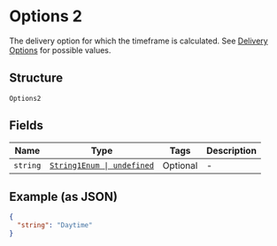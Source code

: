 
# Options 2

The delivery option for which the timeframe is calculated. See [Delivery Options](#tag/Reference-codes/Delivery-options) for possible values.

## Structure

`Options2`

## Fields

| Name | Type | Tags | Description |
|  --- | --- | --- | --- |
| `string` | [`String1Enum \| undefined`](../../doc/models/string-1-enum.md) | Optional | - |

## Example (as JSON)

```json
{
  "string": "Daytime"
}
```

